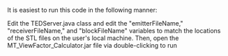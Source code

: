 It is easiest to run this code in the following manner:

Edit the TEDServer.java class and edit the "emitterFileName," "receiverFileName," and "blockFileName" variables to match the locations of the STL files on the user's local machine.
Then, open the MT_ViewFactor_Calculator.jar file via double-clicking to run
